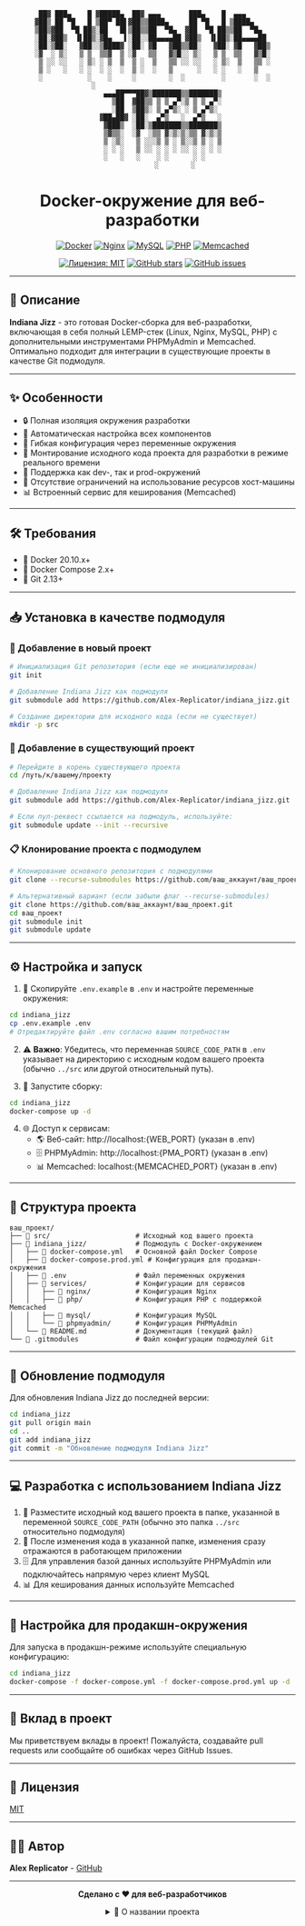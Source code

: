 <div align="center">
  
```
 ██▓ ███▄    █ ▓█████▄  ██▓ ▄▄▄       ███▄    █  ▄▄▄      
▓██▒ ██ ▀█   █ ▒██▀ ██▌▓██▒▒████▄     ██ ▀█   █ ▒████▄    
▒██▒▓██  ▀█ ██▒░██   █▌▒██▒▒██  ▀█▄  ▓██  ▀█ ██▒▒██  ▀█▄  
░██░▓██▒  ▐▌██▒░▓█▄   ▌░██░░██▄▄▄▄██ ▓██▒  ▐▌██▒░██▄▄▄▄██ 
░██░▒██░   ▓██░░▒████▓ ░██░ ▓█   ▓██▒▒██░   ▓██░ ▓█   ▓██▒
░▓  ░ ▒░   ▒ ▒  ▒▒▓  ▒ ░▓   ▒▒   ▓▒█░░ ▒░   ▒ ▒  ▒▒   ▓▒█░
 ▒ ░░ ░░   ░ ▒░ ░ ▒  ▒  ▒ ░  ▒   ▒▒ ░░ ░░   ░ ▒░  ▒   ▒▒ ░
 ▒ ░   ░   ░ ░  ░ ░  ░  ▒ ░  ░   ▒      ░   ░ ░   ░   ▒   
 ░           ░    ░     ░        ░  ░         ░       ░  ░
              ░                                           
     ▄▄▄██▀▀▀██▓▒███████▒▒███████▒
       ▒██  ▓██▒▒ ▒ ▒ ▄▀░▒ ▒ ▒ ▄▀░
       ░██  ▒██▒░ ▒ ▄▀▒░ ░ ▒ ▄▀▒░ 
    ▓██▄██▓ ░██░  ▄▀▒   ░  ▄▀▒   ░
     ▓███▒  ░██░▒███████▒▒███████▒
     ▒▓▒▒░  ░▓  ░▒▒ ▓░▒░▒░▒▒ ▓░▒░▒
     ▒ ░▒░   ▒ ░░░▒ ▒ ░ ▒░░▒ ▒ ░ ▒
     ░ ░ ░   ▒ ░░ ░ ░ ░ ░░ ░ ░ ░ ░
     ░   ░   ░    ░ ░      ░ ░    
                 ░        ░      
```

<h1>Docker-окружение для веб-разработки</h1>

[![Docker](https://img.shields.io/badge/docker-%230db7ed.svg?style=for-the-badge&logo=docker&logoColor=white)](https://www.docker.com/)
[![Nginx](https://img.shields.io/badge/nginx-%23009639.svg?style=for-the-badge&logo=nginx&logoColor=white)](https://nginx.org/)
[![MySQL](https://img.shields.io/badge/mysql-%2300f.svg?style=for-the-badge&logo=mysql&logoColor=white)](https://www.mysql.com/)
[![PHP](https://img.shields.io/badge/php-%23777BB4.svg?style=for-the-badge&logo=php&logoColor=white)](https://www.php.net/)
[![Memcached](https://img.shields.io/badge/memcached-%233867d6.svg?style=for-the-badge&logo=memcached&logoColor=white)](https://memcached.org/)

[![Лицензия: MIT](https://img.shields.io/badge/Лицензия-MIT-yellow.svg)](https://opensource.org/licenses/MIT)
[![GitHub stars](https://img.shields.io/github/stars/Alex-Replicator/indiana_jizz.svg?style=social&label=Star&maxAge=2592000)](https://GitHub.com/Alex-Replicator/indiana_jizz/stargazers/)
[![GitHub issues](https://img.shields.io/github/issues/Alex-Replicator/indiana_jizz.svg)](https://GitHub.com/Alex-Replicator/indiana_jizz/issues/)
</div>

---

## 📖 Описание

**Indiana Jizz** - это готовая Docker-сборка для веб-разработки, включающая в себя полный LEMP-стек (Linux, Nginx, MySQL, PHP) с дополнительными инструментами PHPMyAdmin и Memcached. Оптимально подходит для интеграции в существующие проекты в качестве Git подмодуля.

---

## ✨ Особенности

- 🔒 Полная изоляция окружения разработки
- 🔄 Автоматическая настройка всех компонентов
- 🔧 Гибкая конфигурация через переменные окружения
- 📁 Монтирование исходного кода проекта для разработки в режиме реального времени
- 🚀 Поддержка как dev-, так и prod-окружений
- 💪 Отсутствие ограничений на использование ресурсов хост-машины
- 📊 Встроенный сервис для кеширования (Memcached)

---

## 🛠️ Требования

- 🐋 Docker 20.10.x+
- 🔗 Docker Compose 2.x+
- 🔄 Git 2.13+

---

## 📥 Установка в качестве подмодуля

### 🌱 Добавление в новый проект

```bash
# Инициализация Git репозитория (если еще не инициализирован)
git init

# Добавление Indiana Jizz как подмодуля
git submodule add https://github.com/Alex-Replicator/indiana_jizz.git

# Создание директории для исходного кода (если не существует)
mkdir -p src
```

### 🔄 Добавление в существующий проект

```bash
# Перейдите в корень существующего проекта
cd /путь/к/вашему/проекту

# Добавление Indiana Jizz как подмодуля
git submodule add https://github.com/Alex-Replicator/indiana_jizz.git

# Если пул-реквест ссылается на подмодуль, используйте:
git submodule update --init --recursive
```

### 📋 Клонирование проекта с подмодулем

```bash
# Клонирование основного репозитория с подмодулями
git clone --recurse-submodules https://github.com/ваш_аккаунт/ваш_проект.git

# Альтернативный вариант (если забыли флаг --recurse-submodules)
git clone https://github.com/ваш_аккаунт/ваш_проект.git
cd ваш_проект
git submodule init
git submodule update
```

---

## ⚙️ Настройка и запуск

1. 📄 Скопируйте `.env.example` в `.env` и настройте переменные окружения:
```bash
cd indiana_jizz
cp .env.example .env
# Отредактируйте файл .env согласно вашим потребностям
```

2. ⚠️ **Важно**: Убедитесь, что переменная `SOURCE_CODE_PATH` в `.env` указывает на директорию с исходным кодом вашего проекта (обычно `../src` или другой относительный путь).

3. 🚀 Запустите сборку:
```bash
cd indiana_jizz
docker-compose up -d
```

4. 🌐 Доступ к сервисам:
   - 🌎 Веб-сайт: http://localhost:{WEB_PORT} (указан в .env)
   - 🗄️ PHPMyAdmin: http://localhost:{PMA_PORT} (указан в .env)
   - 📊 Memcached: localhost:{MEMCACHED_PORT} (указан в .env)

---

## 📂 Структура проекта

```
ваш_проект/
├── 📁 src/                     # Исходный код вашего проекта
├── 📁 indiana_jizz/            # Подмодуль с Docker-окружением
│   ├── 📄 docker-compose.yml   # Основной файл Docker Compose
│   ├── 📄 docker-compose.prod.yml # Конфигурация для продакшн-окружения
│   ├── 📄 .env                 # Файл переменных окружения
│   ├── 📁 services/            # Конфигурации для сервисов
│   │   ├── 📁 nginx/           # Конфигурация Nginx
│   │   ├── 📁 php/             # Конфигурация PHP с поддержкой Memcached
│   │   ├── 📁 mysql/           # Конфигурация MySQL
│   │   └── 📁 phpmyadmin/      # Конфигурация PHPMyAdmin
│   └── 📄 README.md            # Документация (текущий файл)
└── 📄 .gitmodules              # Файл конфигурации подмодулей Git
```

---

## 🔄 Обновление подмодуля

Для обновления Indiana Jizz до последней версии:

```bash
cd indiana_jizz
git pull origin main
cd ..
git add indiana_jizz
git commit -m "Обновление подмодуля Indiana Jizz"
```

---

## 💻 Разработка с использованием Indiana Jizz

1. 📁 Разместите исходный код вашего проекта в папке, указанной в переменной `SOURCE_CODE_PATH` (обычно это папка `../src` относительно подмодуля)
2. 🔄 После изменения кода в указанной папке, изменения сразу отражаются в работающем приложении
3. 🗄️ Для управления базой данных используйте PHPMyAdmin или подключайтесь напрямую через клиент MySQL
4. 📊 Для кеширования данных используйте Memcached

---

## 🚀 Настройка для продакшн-окружения

Для запуска в продакшн-режиме используйте специальную конфигурацию:
```bash
cd indiana_jizz
docker-compose -f docker-compose.yml -f docker-compose.prod.yml up -d
```

---

## 🤝 Вклад в проект

Мы приветствуем вклады в проект! Пожалуйста, создавайте pull requests или сообщайте об ошибках через GitHub Issues.

---

## 📄 Лицензия

[MIT](LICENSE)

---

## 👨‍💻 Автор

**Alex Replicator** - [GitHub](https://github.com/Alex-Replicator/)

---

<div align="center">
  
**Сделано с ❤️ для веб-разработчиков**

<details>
<summary>🎨 О названии проекта</summary>
<br>
Indiana Jizz - отсылка к культовому приключенческому герою, который так же, как и этот проект, помогает исследователям достигать своих целей с минимальными сложностями.
</details>
</div> 